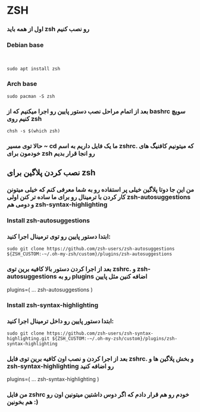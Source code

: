 # ZSH

### اول از همه باید zsh رو نصب کنیم 

### Debian base
‍‍‍
```
sudo apt install zsh
```

### Arch base

```
sudo pacman -S zsh
```

### بعد از اتمام مراحل نصب دستور پایین رو اجرا میکنیم که از bashrc سویچ کنیم روی zsh 

```
chsh -s $(which zsh)
```

### حالا توی مسیر ~ cd ما یک فایل داریم به اسم zshrc. که میتونیم کافنیگ های خودمون برای zsh رو انجا قرار بدیم


## نصب کردن پلاگین برای zsh

### من این جا دوتا پلاگین خیلی پر استفاده رو به شما معرفی کنم که خیلی میتونن کار کردن با ترمینال رو برای ما ساده تر کنن اولی zsh-autosuggestions و دومی هم zsh-syntax-highlighting

### Install zsh-autosuggestions

### ابتدا دستور پایین رو توی ترمینال اجرا کنید:
```
sudo git clone https://github.com/zsh-users/zsh-autosuggestions ${ZSH_CUSTOM:-~/.oh-my-zsh/custom}/plugins/zsh-autosuggestions
```

### بعد از اجرا کردن دستور بالا کافیه برین توی zshrc. و zsh-autosuggestions رو به plugins اضافه کنین مثل پایین

plugins=(
  ...
  zsh-autosuggestions
)

### Install zsh-syntax-highlighting

### ابتدا دستور پایین رو داخل ترمینال اجرا کنید:

```
sudo git clone https://github.com/zsh-users/zsh-syntax-highlighting.git ${ZSH_CUSTOM:-~/.oh-my-zsh/custom}/plugins/zsh-syntax-highlighting
```

### بعد از اجرا کردن و نصب اون کافیه برین توی فایل zshrc. و بخش پلاگین ها و zsh-syntax-highlighting  رو اضافه کنید

plugins=(
  ...
  zsh-syntax-highlighting
)

### من فایل zshrc خودم رو هم قرار دادم که اگر دوس داشتین میتونین اون رو هم بخونین :)
